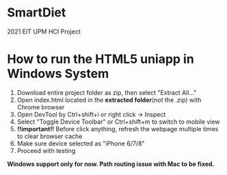 # SmartDiet
2021 EIT UPM HCI Project

# How to run the HTML5 uniapp in Windows System
1. Download entire project folder as zip, then select "Extract All..."
2. Open index.html located in the **extracted folder**(not the .zip) with Chrome browser
3. Open DevTool by Ctrl+shift+i or right click -> Inspect
4. Select "Toggle Device Toolbar" or Ctrl+shift+m to switch to mobile view
5. **!!important!!** Before click anything, refresh the webpage multiple times to clear browser cache
6. Make sure device selected as "iPhone 6/7/8"
7. Proceed with testing

**Windows support only for now. Path routing issue with Mac to be fixed.**
